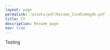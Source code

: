 ```yaml
---
layout: page
permalink: /assets/pdf/Resume_SindhuHegde.pdf
title: CV
description: Resume page
nav: true
---
```


Testing